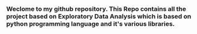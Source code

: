 <h3> Weclome to my github repository. This Repo contains all the project based on Exploratory Data Analysis which is based on python programming language and it's various libraries. </h3>
